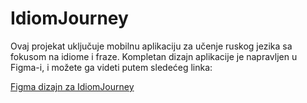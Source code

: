 # IdiomJourney

Ovaj projekat uključuje mobilnu aplikaciju za učenje ruskog jezika sa fokusom na idiome i fraze. Kompletan dizajn aplikacije je napravljen u Figma-i, i možete ga videti putem sledećeg linka:

[Figma dizajn za IdiomJourney](https://www.figma.com/design/pJqER9qrPRh2NT5y8BZYFY/IdiomJourney?node-id=0-1&node-type=canvas&t=KT7Qz2s1sDHCWI7W-0)
